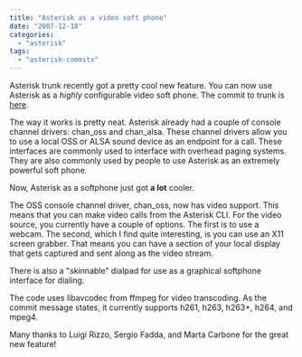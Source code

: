 ```yaml
---
title: "Asterisk as a video soft phone"
date: "2007-12-18"
categories: 
  - "asterisk"
tags: 
  - "asterisk-commits"
---
```


Asterisk trunk recently got a pretty cool new feature. You can now use Asterisk as a _highly_ configurable video soft phone. The commit to trunk is [here](http://lists.digium.com/pipermail/asterisk-commits/2007-December/018359.html "here").

The way it works is pretty neat. Asterisk already had a couple of console channel drivers: chan\_oss and chan\_alsa. These channel drivers allow you to use a local OSS or ALSA sound device as an endpoint for a call. These interfaces are commonly used to interface with overhead paging systems. They are also commonly used by people to use Asterisk as an extremely powerful soft phone.

Now, Asterisk as a softphone just got **a lot** cooler.

The OSS console channel driver, chan\_oss, now has video support. This means that you can make video calls from the Asterisk CLI. For the video source, you currently have a couple of options. The first is to use a webcam. The second, which I find quite interesting, is you can use an X11 screen grabber. That means you can have a section of your local display that gets captured and sent along as the video stream.

There is also a "skinnable" dialpad for use as a graphical softphone interface for dialing.

The code uses libavcodec from ffmpeg for video transcoding. As the commit message states, it currently supports h261, h263, h263+, h264, and mpeg4.

Many thanks to Luigi Rizzo, Sergio Fadda, and Marta Carbone for the great new feature!
